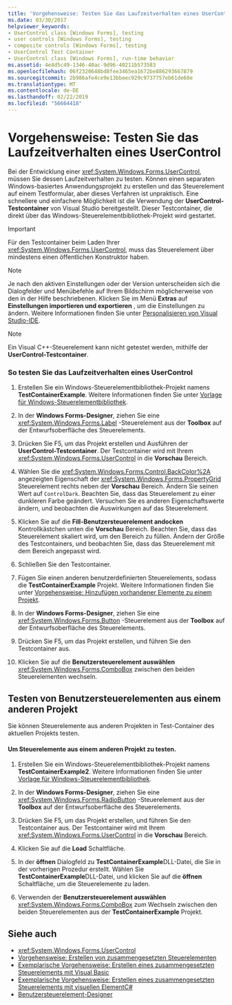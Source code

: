 ```yaml
---
title: 'Vorgehensweise: Testen Sie das Laufzeitverhalten eines UserControl'
ms.date: 03/30/2017
helpviewer_keywords:
- UserControl class [Windows Forms], testing
- user controls [Windows Forms], testing
- composite controls [Windows Forms], testing
- UserControl Test Container
- UserControl class [Windows Forms], run-time behavior
ms.assetid: 4e4d5c49-1346-40ac-9d96-40211b573583
ms.openlocfilehash: 06f2320648bd8fee3465ea1672be886293667879
ms.sourcegitcommit: 2b986afe4ce9e13bbeec929c9737757eb61de60e
ms.translationtype: MT
ms.contentlocale: de-DE
ms.lasthandoff: 02/22/2019
ms.locfileid: "56664418"
---
```

# <a name="how-to-test-the-run-time-behavior-of-a-usercontrol"></a>Vorgehensweise: Testen Sie das Laufzeitverhalten eines UserControl
Bei der Entwicklung einer <xref:System.Windows.Forms.UserControl>, müssen Sie dessen Laufzeitverhalten zu testen. Können einen separaten Windows-basiertes Anwendungsprojekt zu erstellen und das Steuerelement auf einem Testformular, aber dieses Verfahren ist unpraktisch. Eine schnellere und einfachere Möglichkeit ist die Verwendung der **UserControl-Testcontainer** von Visual Studio bereitgestellt. Dieser Testcontainer, die direkt über das Windows-Steuerelementbibliothek-Projekt wird gestartet.  
  
> [!IMPORTANT]
>  Für den Testcontainer beim Laden Ihrer <xref:System.Windows.Forms.UserControl>, muss das Steuerelement über mindestens einen öffentlichen Konstruktor haben.  
  
> [!NOTE]
>  Je nach den aktiven Einstellungen oder der Version unterscheiden sich die Dialogfelder und Menübefehle auf Ihrem Bildschirm möglicherweise von den in der Hilfe beschriebenen. Klicken Sie im Menü **Extras** auf **Einstellungen importieren und exportieren** , um die Einstellungen zu ändern. Weitere Informationen finden Sie unter [Personalisieren von Visual Studio-IDE](/visualstudio/ide/personalizing-the-visual-studio-ide).  
  
> [!NOTE]
>  Ein Visual C++-Steuerelement kann nicht getestet werden, mithilfe der **UserControl-Testcontainer**.  
  
### <a name="to-test-the-run-time-behavior-of-a-usercontrol"></a>So testen Sie das Laufzeitverhalten eines UserControl  
  
1.  Erstellen Sie ein Windows-Steuerelementbibliothek-Projekt namens **TestContainerExample**. Weitere Informationen finden Sie unter [Vorlage für Windows-Steuerelementbibliothek](https://docs.microsoft.com/previous-versions/kxczf775(v=vs.100)).  
  
2.  In der **Windows Forms-Designer**, ziehen Sie eine <xref:System.Windows.Forms.Label> -Steuerelement aus der **Toolbox** auf der Entwurfsoberfläche des Steuerelements.  
  
3.  Drücken Sie F5, um das Projekt erstellen und Ausführen der **UserControl-Testcontainer**. Der Testcontainer wird mit Ihrem <xref:System.Windows.Forms.UserControl> in die **Vorschau** Bereich.  
  
4.  Wählen Sie die <xref:System.Windows.Forms.Control.BackColor%2A> angezeigten Eigenschaft der <xref:System.Windows.Forms.PropertyGrid> Steuerelement rechts neben der **Vorschau** Bereich. Ändern Sie seinen Wert auf `ControlDark`. Beachten Sie, dass das Steuerelement zu einer dunkleren Farbe geändert. Versuchen Sie es anderen Eigenschaftswerte ändern, und beobachten die Auswirkungen auf das Steuerelement.  
  
5.  Klicken Sie auf die **Fill-Benutzersteuerelement andocken** Kontrollkästchen unten die **Vorschau** Bereich. Beachten Sie, dass das Steuerelement skaliert wird, um den Bereich zu füllen. Ändern der Größe des Testcontainers, und beobachten Sie, dass das Steuerelement mit dem Bereich angepasst wird.  
  
6.  Schließen Sie den Testcontainer.  
  
7.  Fügen Sie einen anderen benutzerdefinierten Steuerelements, sodass die **TestContainerExample** Projekt. Weitere Informationen finden Sie unter [Vorgehensweise: Hinzufügen vorhandener Elemente zu einem Projekt](https://docs.microsoft.com/previous-versions/visualstudio/visual-studio-2010/9f4t9t92(v=vs.100)).  
  
8.  In der **Windows Forms-Designer**, ziehen Sie eine <xref:System.Windows.Forms.Button> -Steuerelement aus der **Toolbox** auf der Entwurfsoberfläche des Steuerelements.  
  
9. Drücken Sie F5, um das Projekt erstellen, und führen Sie den Testcontainer aus.  
  
10. Klicken Sie auf die **Benutzersteuerelement auswählen** <xref:System.Windows.Forms.ComboBox> zwischen den beiden Steuerelementen wechseln.  
  
## <a name="testing-user-controls-from-another-project"></a>Testen von Benutzersteuerelementen aus einem anderen Projekt  
 Sie können Steuerelemente aus anderen Projekten in Test-Container des aktuellen Projekts testen.  
  
#### <a name="to-test-user-controls-from-another-project"></a>Um Steuerelemente aus einem anderen Projekt zu testen.  
  
1.  Erstellen Sie ein Windows-Steuerelementbibliothek-Projekt namens **TestContainerExample2**. Weitere Informationen finden Sie unter [Vorlage für Windows-Steuerelementbibliothek](https://docs.microsoft.com/previous-versions/kxczf775(v=vs.100)).  
  
2.  In der **Windows Forms-Designer**, ziehen Sie eine <xref:System.Windows.Forms.RadioButton> -Steuerelement aus der **Toolbox** auf der Entwurfsoberfläche des Steuerelements.  
  
3.  Drücken Sie F5, um das Projekt erstellen, und führen Sie den Testcontainer aus. Der Testcontainer wird mit Ihrem <xref:System.Windows.Forms.UserControl> in die **Vorschau** Bereich.  
  
4.  Klicken Sie auf die **Load** Schaltfläche.  
  
5.  In der **öffnen** Dialogfeld zu **TestContainerExample**DLL-Datei, die Sie in der vorherigen Prozedur erstellt. Wählen Sie **TestContainerExample**DLL-Datei, und klicken Sie auf die **öffnen** Schaltfläche, um die Steuerelemente zu laden.  
  
6.  Verwenden der **Benutzersteuerelement auswählen** <xref:System.Windows.Forms.ComboBox> zum Wechseln zwischen den beiden Steuerelementen aus der **TestContainerExample** Projekt.  
  
## <a name="see-also"></a>Siehe auch
- <xref:System.Windows.Forms.UserControl>
- [Vorgehensweise: Erstellen von zusammengesetzten Steuerelementen](../../../../docs/framework/winforms/controls/how-to-author-composite-controls.md)
- [Exemplarische Vorgehensweise: Erstellen eines zusammengesetzten Steuerelements mit Visual Basic](../../../../docs/framework/winforms/controls/walkthrough-authoring-a-composite-control-with-visual-basic.md)
- [Exemplarische Vorgehensweise: Erstellen eines zusammengesetzten Steuerelements mit visuellen ElementC#](../../../../docs/framework/winforms/controls/walkthrough-authoring-a-composite-control-with-visual-csharp.md)
- [Benutzersteuerelement-Designer](https://docs.microsoft.com/previous-versions/visualstudio/visual-studio-2010/183c3hth(v=vs.100))
